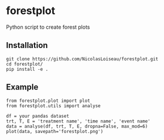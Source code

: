 # forestplot
Python script to create forest plots

## Installation

```
git clone https://github.com/NicolasLoiseau/forestplot.git
cd forestplot/
pip install -e .
```

## Example

```
from forestplot.plot import plot
from forestplot.utils import analyse

df = your pandas dataset
trt, T, E = 'treatment name', 'time name', 'event name'
data = analyse(df, trt, T, E, dropna=False, max_mod=6)
plot(data, savepath='forestplot.png')
```
